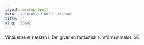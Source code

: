 ```yaml
---
layout: micropubpost
date: '2018-09-13T08:31:32.099Z'
title: ''
slug: '30692'
---
```

Vinduerne er næsten i. Det giver en fantastisk rumfornemmelse: ![](http://mathiasaggerbo.dk/assets/IMG_2976.jpeg)
